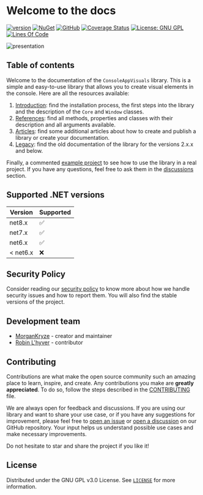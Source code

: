 # Welcome to the docs

[![version](https://img.shields.io/nuget/v/ConsoleAppVisuals.svg?label=version)](https://www.nuget.org/packages/ConsoleAppVisuals/) [![NuGet](https://img.shields.io/nuget/dt/ConsoleAppVisuals.svg)](https://www.nuget.org/packages/ConsoleAppVisuals/) [![GitHub](https://img.shields.io/github/stars/MorganKryze/consoleappvisuals.svg?style=flat&logo=github&colorB=yellow&label=stars)](https://github.com/MorganKryze/ConsoleAppVisuals) [![Coverage Status](https://coveralls.io/repos/github/MorganKryze/ConsoleAppVisuals/badge.svg?branch=main)](https://coveralls.io/github/MorganKryze/ConsoleAppVisuals?branch=main) [![License: GNU GPL](https://img.shields.io/badge/License-GNU_GPL-orange.svg)](https://github.com/MorganKryze/ConsoleAppVisuals/blob/main/LICENSE) [![Lines Of Code](https://tokei.rs/b1/github/MorganKryze/ConsoleAppVisuals)](https://github.com/MorganKryze/ConsoleAppVisuals/blob/main/src/ConsoleAppVisuals)

![presentation](assets/vid/gif/presentation.gif)

## Table of contents

Welcome to the documentation of the `ConsoleAppVisuals` library. This is a simple and easy-to-use library that allows you to create visual elements in the console. Here are all the resources available:

1. [Introduction](/ConsoleAppVisuals/introduction/basic_concepts.html): find the installation process, the first steps into the library and the description of the `Core` and `Window` classes.
2. [References](/ConsoleAppVisuals/references/index.html): find all methods, properties and classes with their description and all arguments available.
3. [Articles](/ConsoleAppVisuals/articles/index.html): find some additional articles about how to create and publish a library or create your documentation.
4. [Legacy](/ConsoleAppVisuals/legacy/index.html): find the old documentation of the library for the versions 2.x.x and below.

Finally, a commented [example project](https://github.com/MorganKryze/ConsoleAppVisuals/blob/main/example/) to see how to use the library in a real project. If you have any questions, feel free to ask them in the [discussions](https://github.com/MorganKryze/ConsoleAppVisuals/discussions) section.

## Supported .NET versions

| Version  | Supported          |
| -------- | ------------------ |
| net8.x   | :white_check_mark: |
| net7.x   | :white_check_mark: |
| net6.x   | :white_check_mark: |
| < net6.x | :x:                |

## Security Policy

Consider reading our [security policy](https://github.com/MorganKryze/ConsoleAppVisuals/blob/main/SECURITY.md) to know more about how we handle security issues and how to report them. You will also find the stable versions of the project.

## Development team

- [MorganKryze](https://github.com/MorganKryze) - creator and maintainer
- [Robin L'hyver](https://github.com/robinmoon2) - contributor

## Contributing

Contributions are what make the open source community such an amazing place to learn, inspire, and create. Any contributions you make are **greatly appreciated**. To do so, follow the steps described in the [CONTRIBUTING](https://github.com/MorganKryze/ConsoleAppVisuals/blob/main/CONTRIBUTING.md) file.

We are always open for feedback and discussions. If you are using our library and want to share your use case, or if you have any suggestions for improvement, please feel free to [open an issue](https://github.com/MorganKryze/ConsoleAppVisuals/issues) or [open a discussion](https://github.com/MorganKryze/ConsoleAppVisuals/discussions) on our GitHub repository. Your input helps us understand possible use cases and make necessary improvements.

Do not hesitate to star and share the project if you like it!

## License

Distributed under the GNU GPL v3.0 License. See [`LICENSE`](https://github.com/MorganKryze/ConsoleAppVisuals/blob/main/LICENSE) for more information.
